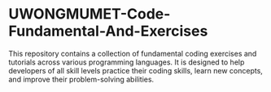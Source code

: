 # UWONGMUMET-Code-Fundamental-And-Exercises
This repository contains a collection of fundamental coding exercises and tutorials across various programming languages. It is designed to help developers of all skill levels practice their coding skills, learn new concepts, and improve their problem-solving abilities.
